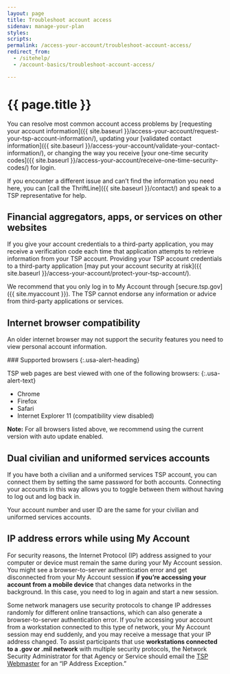 ```yaml
---
layout: page
title: Troubleshoot account access
sidenav: manage-your-plan
styles:
scripts:
permalink: /access-your-account/troubleshoot-account-access/
redirect_from:
  - /sitehelp/
  - /account-basics/troubleshoot-account-access/

---
```


# {{ page.title }}

You can resolve most common account access problems by [requesting your account information]({{ site.baseurl }}/access-your-account/request-your-tsp-account-information/), updating your [validated contact information]({{ site.baseurl }}/access-your-account/validate-your-contact-information/), or changing the way you receive [your one-time security codes]({{ site.baseurl }}/access-your-account/receive-one-time-security-codes/) for login.

If you encounter a different issue and can’t find the information you need here, you can [call the ThriftLine]({{ site.baseurl }}/contact/) and speak to a TSP representative for help.

## Financial aggregators, apps, or services on other websites
If you give your account credentials to a third-party application, you may receive a verification code each time that application attempts to retrieve information from your TSP account. Providing your TSP account credentials to a third-party application [may put your account security at risk]({{ site.baseurl }}/access-your-account/protect-your-tsp-account/).

We recommend that you only log in to My Account through [secure.tsp.gov]({{ site.myaccount }}). The TSP cannot endorse any information or advice from third-party applications or services.

## Internet browser compatibility
An older internet browser may not support the security features you need to view personal account information.

<div class="usa-alert  usa-alert-info usa-alert-paragraph">
<div class="usa-alert-body" markdown="1">
### Supported browsers
{:.usa-alert-heading}

TSP web pages are best viewed with one of the following browsers:
{:.usa-alert-text}

- Chrome
- Firefox
- Safari
- Internet Explorer 11 (compatibility view disabled)

**Note:** For all browsers listed above, we recommend using the current version with auto update enabled.
</div>
</div>

## Dual civilian and uniformed services accounts
If you have both a civilian and a uniformed services TSP account, you can connect them by setting the same password for both accounts. Connecting your accounts in this way allows you to toggle between them without having to log out and log back in.

Your account number and user ID are the same for your civilian and uniformed services accounts.

## IP address errors while using My Account
For security reasons, the Internet Protocol (IP) address assigned to your computer or device must remain the same during your My Account session. You might see a browser-to-server authentication error and get disconnected from your My Account session **if you’re accessing your account from a mobile device** that changes data networks in the background. In this case, you need to log in again and start a new session.

Some network managers use security protocols to change IP addresses randomly for different online transactions, which can also generate a browser-to-server authentication error. If you’re accessing your account from a workstation connected to this type of network, your My Account session may end suddenly, and you may receive a message that your IP address changed. To assist participants that use **workstations connected to a .gov or .mil network** with multiple security protocols, the Network Security Administrator for that Agency or Service should email the [TSP Webmaster](mailto:webmaster@tsp.gov?subject=TSP.gov%20IP%20Exception%20Request) for an &#8220;IP Address Exception.&#8221;
